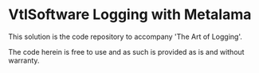 # VtlSoftware   Logging with Metalama

This solution is the code repository to accompany 'The Art of Logging'.

The code herein is free to use and as such is provided as is and without warranty.